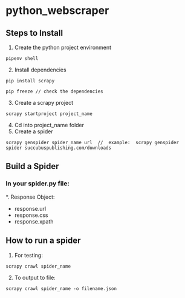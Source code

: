 # python_webscraper

## Steps to Install

1. Create the python project environment

```
pipenv shell
```

2. Install dependencies
```
pip install scrapy

pip freeze // check the dependencies
```

3. Create a scrapy project
```
scrapy startproject project_name
```
4. Cd into project_name folder
5. Create a spider
```
scrapy genspider spider_name url  //  example:  scrapy genspider spider succubuspublishing.com/downloads
```

## Build a Spider

### In your spider.py file:
*. Response Object:
* response.url
* response.css
* response.xpath

## How to run a spider

1. For testing:
``` 
scrapy crawl spider_name
```
2. To output to file:
```
scrapy crawl spider_name -o filename.json
```